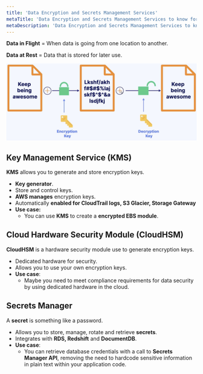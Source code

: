 ```yaml
---
title: 'Data Encryption and Secrets Management Services'
metaTitle: 'Data Encryption and Secrets Management Services to know for the AWS Practitioner Certification docs.'
metaDescription: 'Data Encryption and Secrets Management Services to know for the AWS Practitioner Certification docs.'
---
```


**Data in Flight** = When data is going from one location to another.

**Data at Rest** = Data that is stored for later use.

![Encryption diagram](../images/encryption-diagram.png)

## Key Management Service (KMS)

**KMS** allows you to generate and store encryption keys.

- **Key generator**.
- Store and control keys.
- **AWS manages** encryption keys.
- Automatically **enabled for CloudTrail logs, S3 Glacier, Storage Gateway**
- **Use case:**
  - You can use **KMS** to create a **encrypted EBS module**.

## Cloud Hardware Security Module (CloudHSM)

**CloudHSM** is a hardware security module use to generate encryption keys.

- Dedicated hardware for security.
- Allows you to use your own encryption keys.
- **Use case**:
  - Maybe you need to meet compliance requirements for data security by using dedicated hardware in the cloud.

## Secrets Manager

A **secret** is something like a password.

- Allows you to store, manage, rotate and retrieve **secrets**.
- Integrates with **RDS, Redshift** and **DocumentDB**.
- **Use case**:
  - You can retrieve database credentials with a call to **Secrets Manager API**, removing the need to hardcode sensitive information in plain text within your application code.

